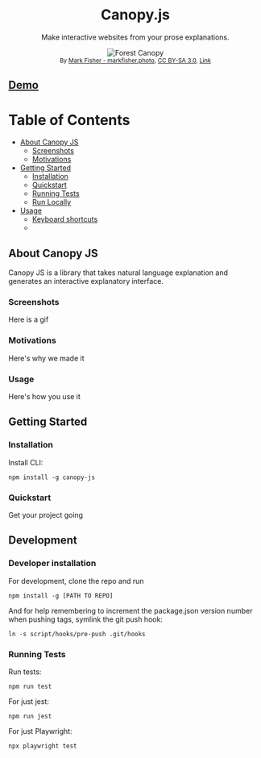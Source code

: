 <div align="center">
<h1>Canopy.js</h1>
<p> Make interactive websites from your prose explanations. </p>
<img src="https://upload.wikimedia.org/wikipedia/commons/thumb/e/ef/JigsawCanopy.jpg/2560px-JigsawCanopy.jpg" alt="Forest Canopy" width="auto" height="auto" /><br>
<sub>By <a rel="nofollow" class="external text" href="https://markfisher.photo">Mark Fisher - markfisher.photo</a>, <a href="https://creativecommons.org/licenses/by-sa/3.0" title="Creative Commons Attribution-Share Alike 3.0">CC BY-SA 3.0</a>, <a href="https://commons.wikimedia.org/w/index.php?curid=18189052">Link</a></sub>
</div>

## [Demo](https://pages.github.com/)

# Table of Contents

- [About Canopy JS](#about-canopy-js)
  * [Screenshots](#screenshots)
  * [Motivations](#motivations)
- [Getting Started](#getting-started)
  * [Installation](#installation)
  * [Quickstart](#quickstart)
  * [Running Tests](#running-tests)
  * [Run Locally](#running-run-locally)
- [Usage](#usage)
  * [Keyboard shortcuts](keyboard-shortcuts)
  *

## About Canopy JS

Canopy JS is a library that takes natural language explanation and generates an interactive explanatory interface.

### Screenshots

Here is a gif

### Motivations

Here's why we made it

### Usage

Here's how you use it

## Getting Started

### Installation

Install CLI:

```
npm install -g canopy-js
```

### Quickstart

Get your project going

## Development

### Developer installation

For development, clone the repo and run

```
npm install -g [PATH TO REPO]
```

And for help remembering to increment the package.json version number when pushing tags, symlink the git push hook:
```
ln -s script/hooks/pre-push .git/hooks
```
### Running Tests

Run tests:
```
npm run test
```

For just jest:

```
npm run jest
```

For just Playwright:
```
npx playwright test
```
